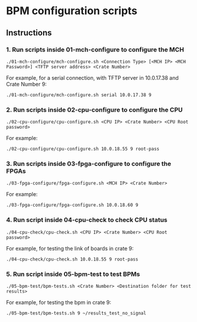 # BPM configuration scripts

## Instructions

### 1. Run scripts inside 01-mch-configure to configure the MCH

    ./01-mch-configure/mch-configure.sh <Connection Type> [<MCH IP> <MCH Password>] <TFTP server address> <Crate Number>

For example, for a serial connection, with TFTP server in 10.0.17.38 and Crate Number 9:

    ./01-mch-configure/mch-configure.sh serial 10.0.17.38 9

### 2. Run scripts inside 02-cpu-configure to configure the CPU

    ./02-cpu-configure/cpu-configure.sh <CPU IP> <Crate Number> <CPU Root password>

For example:

    ./02-cpu-configure/cpu-configure.sh 10.0.18.55 9 root-pass

### 3. Run scripts inside 03-fpga-configure to configure the FPGAs

    ./03-fpga-configure/fpga-configure.sh <MCH IP> <Crate Number>

For example:

    ./03-fpga-configure/fpga-configure.sh 10.0.18.60 9

### 4. Run script inside 04-cpu-check to check CPU status

    ./04-cpu-check/cpu-check.sh <CPU IP> <Crate Number> <CPU Root password>

For example, for testing the link of boards in crate 9:

    ./04-cpu-check/cpu-check.sh 10.0.18.55 9 root-pass

### 5. Run script inside 05-bpm-test to test BPMs

    ./05-bpm-test/bpm-tests.sh <Crate Number> <Destination folder for test results>

For example, for testing the bpm in crate 9:

    ./05-bpm-test/bpm-tests.sh 9 ~/results_test_no_signal
